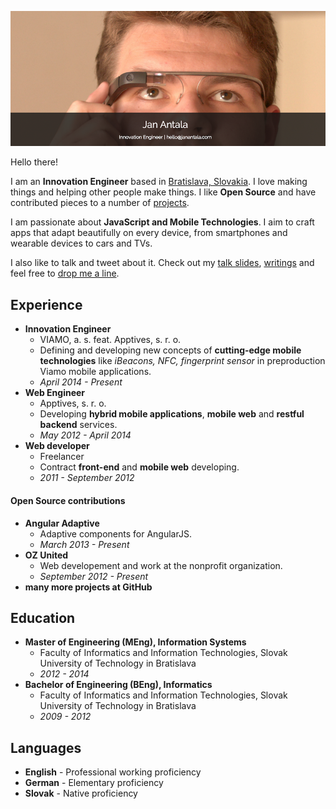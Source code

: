 <a href="mailto:hello@janantala.com" title="Jan Antala"><img src="title.png"/></a>

Hello there!

I am an **Innovation Engineer** based in [Bratislava, Slovakia](https://www.google.com/maps/search/Bratislava,+Slovakia). I love making things and helping other people make things. I like **Open Source** and have contributed pieces to a number of [projects](https://github.com/angular-adaptive).

I am passionate about **JavaScript and Mobile Technologies**. I aim to craft apps that adapt beautifully on every device, from smartphones and wearable devices to cars and TVs.

I also like to talk and tweet about it. Check out my [talk slides](http://www.janantala.com/slides), [writings](http://janantala.github.io/beyond-adaptive-web-design/) and feel free to [drop me a line](mailto:hello@janantala.com).

## Experience

- **Innovation Engineer** 
  - VIAMO, a. s. feat. Apptives, s. r. o.
  - Defining and developing new concepts of **cutting-edge mobile technologies** like *iBeacons, NFC, fingerprint sensor* in preproduction Viamo mobile applications.
  - *April 2014 - Present*
- **Web Engineer**
  - Apptives, s. r. o.
  - Developing **hybrid mobile applications**, **mobile web** and **restful backend** services.
  - *May 2012 - April 2014*
- **Web developer** 
  - Freelancer
  - Contract **front-end** and **mobile web** developing.
  - *2011 - September 2012*

#### Open Source contributions

- **Angular Adaptive** 
  - Adaptive components for AngularJS.
  - *March 2013 - Present*
- **OZ United** 
  - Web developement and work at the nonprofit organization.
  - *September 2012 - Present*
- **many more projects at GitHub**

## Education

- **Master of Engineering (MEng), Information Systems**
  - Faculty of Informatics and Information Technologies, Slovak University of Technology in Bratislava
  - *2012 - 2014*
- **Bachelor of Engineering (BEng), Informatics**
  - Faculty of Informatics and Information Technologies, Slovak University of Technology in Bratislava
  - *2009 - 2012*

## Languages

- **English** - Professional working proficiency
- **German** - Elementary proficiency
- **Slovak** - Native proficiency
